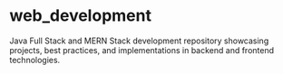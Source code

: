 # web_development
Java Full Stack and MERN Stack development repository showcasing projects, best practices, and implementations in backend and frontend technologies.

